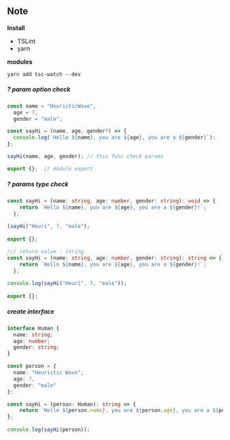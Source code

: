 ## Note



**Install**

- TSLint
- yarn



**modules**

```shell
yarn add tsc-watch --dev
```



##### ? param option check

```typescript
const name = "HeuristicWave",
  age = 7,
  gender = "male";

const sayHi = (name, age, gender?) => {
  console.log(`Hello ${name}, you are ${age}, you are a ${gender}`);
};

sayHi(name, age, gender); // this func check params

export {};	// module export
```



##### ? params type check

```typescript
const sayHi = (name: string, age: number, gender: string): void => {
    return `Hello ${name}, you are ${age}, you are a ${gender}!`;
  };
  
(sayHi("Heuri", 7, "male");
  
export {};

/// return value : string
const sayHi = (name: string, age: number, gender: string): string => {
    return `Hello ${name}, you are ${age}, you are a ${gender}!`;
  };
  
console.log(sayHi("Heuri", 7, "male"));
  
export {};
```



##### create interface

```typescript
interface Human {
  name: string;
  age: number;
  gender: string;
}

const person = {
  name: "Heuristic Wave",
  age: 7,
  gender: "male"
};

const sayHi = (person: Human): string => {
    return `Hello ${person.name}, you are ${person.age}, you are a ${person.gender}!`;
};
  
console.log(sayHi(person));
```

